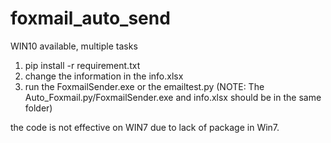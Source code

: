 # foxmail_auto_send 
 WIN10 available, multiple tasks
1. pip install -r requirement.txt
2. change the information in the info.xlsx
3. run the FoxmailSender.exe or the emailtest.py (NOTE: The Auto_Foxmail.py/FoxmailSender.exe and info.xlsx should be in the same folder)

the code is not effective on WIN7 due to lack of package in Win7.
